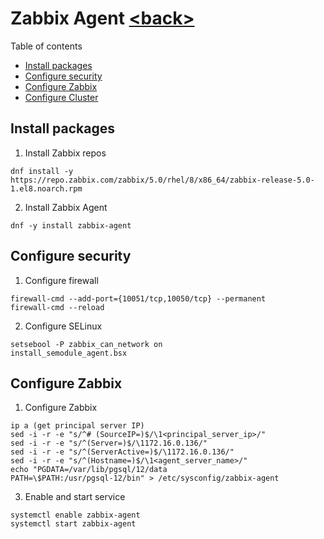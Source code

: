 # Zabbix Agent [\<back>](zabbix.md)
Table of contents
- [Install packages](#install-packages-on-both-nodes-as-root)
- [Configure security](#configure-security-on-both-nodes-as-root)
- [Configure Zabbix](#configure-zabbix-on-both-nodes-as-root)
- [Configure Cluster](#configure-cluster)
## Install packages
1) Install Zabbix repos
```commandline
dnf install -y https://repo.zabbix.com/zabbix/5.0/rhel/8/x86_64/zabbix-release-5.0-1.el8.noarch.rpm
```
2) Install Zabbix Agent
```commandline
dnf -y install zabbix-agent 
```
## Configure security
1) Configure firewall
```commandline
firewall-cmd --add-port={10051/tcp,10050/tcp} --permanent 
firewall-cmd --reload
```
2) Configure SELinux
```commandline
setsebool -P zabbix_can_network on
install_semodule_agent.bsx
```
## Configure Zabbix
1) Configure Zabbix
```commandline
ip a (get principal server IP)
sed -i -r -e "s/^# (SourceIP=)$/\1<principal_server_ip>/"
sed -i -r -e "s/^(Server=)$/\1172.16.0.136/"
sed -i -r -e "s/^(ServerActive=)$/\1172.16.0.136/"
sed -i -r -e "s/^(Hostname=)$/\1<agent_server_name>/"
echo "PGDATA=/var/lib/pgsql/12/data
PATH=\$PATH:/usr/pgsql-12/bin" > /etc/sysconfig/zabbix-agent
```
3) Enable and start service
```commandline
systemctl enable zabbix-agent
systemctl start zabbix-agent
```
